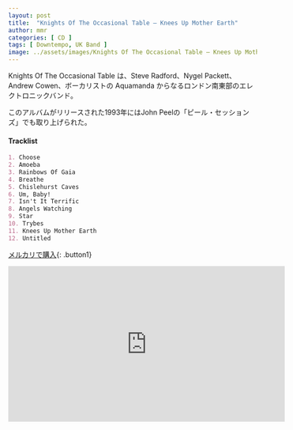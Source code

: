 ```yaml
---
layout: post
title:  "Knights Of The Occasional Table – Knees Up Mother Earth"
author: mmr
categories: [ CD ]
tags: [ Downtempo, UK Band ]
image: ../assets/images/Knights Of The Occasional Table – Knees Up Mother Earth.jpg
---
```


Knights Of The Occasional Table は、Steve Radford、Nygel Packett、Andrew Cowen、ボーカリストの Aquamanda からなるロンドン南東部のエレクトロニックバンド。

このアルバムがリリースされた1993年にはJohn Peelの「ピール・セッションズ」でも取り上げられた。

#### Tracklist
```md
1. Choose
2. Amoeba
3. Rainbows Of Gaia
4. Breathe
5. Chislehurst Caves
6. Um, Baby!
7. Isn't It Terrific
8. Angels Watching
9. Star
10. Trybes
11. Knees Up Mother Earth
12. Untitled
```

[メルカリで購入](https://jp.mercari.com/item/m58886170453?afid=6142608987){: .button1}

<iframe width="560" height="315" src="https://www.youtube.com/embed/7pThiipHyV4?si=vefBvJJxQ_coKU8n" title="YouTube video player" frameborder="0" allow="accelerometer; autoplay; clipboard-write; encrypted-media; gyroscope; picture-in-picture; web-share" referrerpolicy="strict-origin-when-cross-origin" allowfullscreen></iframe>
